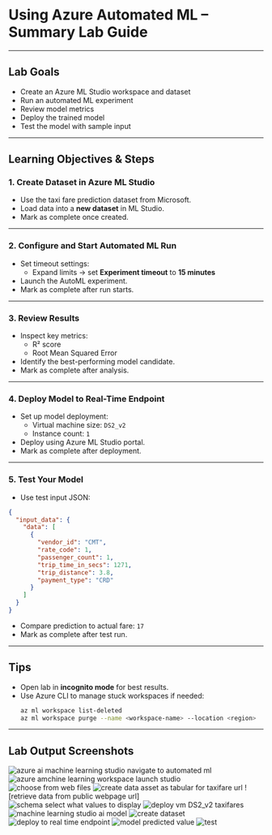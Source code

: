 # Using Azure Automated ML – Summary Lab Guide

---

## Lab Goals

- Create an Azure ML Studio workspace and dataset
- Run an automated ML experiment
- Review model metrics
- Deploy the trained model
- Test the model with sample input

---

## Learning Objectives & Steps

### 1. Create Dataset in Azure ML Studio
- Use the taxi fare prediction dataset from Microsoft.
- Load data into a **new dataset** in ML Studio.
-  Mark as complete once created.

---

### 2. Configure and Start Automated ML Run
- Set timeout settings:
  - Expand limits → set **Experiment timeout** to **15 minutes**
- Launch the AutoML experiment.
-  Mark as complete after run starts.

---

### 3. Review Results
- Inspect key metrics:
  - R² score
  - Root Mean Squared Error
- Identify the best-performing model candidate.
-  Mark as complete after analysis.

---

### 4. Deploy Model to Real-Time Endpoint
- Set up model deployment:
  - Virtual machine size: `DS2_v2`
  - Instance count: `1`
- Deploy using Azure ML Studio portal.
-  Mark as complete after deployment.

---

### 5. Test Your Model
- Use test input JSON:

```json
{
  "input_data": {
    "data": [
      {
        "vendor_id": "CMT",
        "rate_code": 1,
        "passenger_count": 1,
        "trip_time_in_secs": 1271,
        "trip_distance": 3.8,
        "payment_type": "CRD"
      }
    ]
  }
}
```

- Compare prediction to actual fare: `17`
-  Mark as complete after test run.

---

## Tips
- Open lab in **incognito mode** for best results.
- Use Azure CLI to manage stuck workspaces if needed:
  ```bash
  az ml workspace list-deleted
  az ml workspace purge --name <workspace-name> --location <region>
  ```

---

## Lab Output Screenshots

![azure ai machine learning studio navigate to automated ml](https://github.com/user-attachments/assets/75dab533-1702-44e2-a597-a3a6241a96b4)
![azure amchine learning workspace launch studio](https://github.com/user-attachments/assets/aa24f06b-d2b2-4337-9009-6dd6742707ff)
![choose from web files](https://github.com/user-attachments/assets/24a16377-fc2d-483c-abd3-ec4ed04b9004)
![create data asset as tabular for taxifare url](https://github.com/user-attachments/assets/5174d338-36a2-43e4-a373-37fee32d2f6a)
![retrieve data from public webpage url]
![schema select what values to display](https://github.com/user-attachments/assets/37b370e1-b897-4116-8a1d-1a380f776f7f)
![deploy vm DS2_v2 taxifares](https://github.com/user-attachments/assets/f60d745b-df08-4585-9a9f-eb521edc20e4)
![machine learning studio ai model](https://github.com/user-attachments/assets/c33f8014-6ad8-4d3c-8f8b-6f3b254eb543)
![create dataset](https://github.com/user-attachments/assets/d01e4761-5a5f-4453-b457-50011b702b9e)
![deploy to real time endpoint](https://github.com/user-attachments/assets/bafec124-db03-4903-93c0-3aa65592c45a)
![model predicted value](https://github.com/user-attachments/assets/8137a3e9-67bc-43d3-adc3-4e8a479c578b)
![test](https://github.com/user-attachments/assets/8bd0078e-6f27-4056-a37e-22b9b007d9f5)




